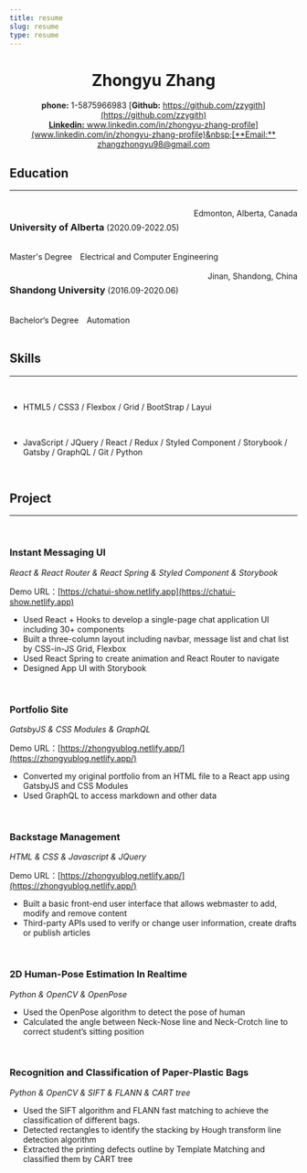 ```yaml
---
title: resume
slug: resume
type: resume
---
```


# <center>Zhongyu Zhang</center>

<center>

**phone:** 1-5875966983&nbsp;[**Github:** https://github.com/zzygith](https://github.com/zzygith)<br/>
[**Linkedin:** www.linkedin.com/in/zhongyu-zhang-profile](www.linkedin.com/in/zhongyu-zhang-profile)&nbsp;[**Email:** zhangzhongyu98@gmail.com](zhangzhongyu98@gmail.com)

</center>

## Education

---

<br/>

<div>

<div>
<h3 style="display:inline-block">University of Alberta</h3>
<span>(2020.09-2022.05)</span>
<span style="float:right">
Edmonton, Alberta, Canada
</span>

</div>
<br/>
<div>
Master's Degree&emsp;Electrical and Computer Engineering
</div>
<br/>
<div>
<h3 style="display:inline-block">Shandong University</h3>
<span>(2016.09-2020.06)</span>
<span style="float:right">
Jinan, Shandong, China
</span>
</div>
<br/>
<div>
Bachelor‘s Degree&emsp;Automation
</div>

</div>
<br/>

## Skills

---

<br/>

- HTML5 / CSS3 / Flexbox / Grid / BootStrap / Layui

<br/>

- JavaScript / JQuery / React / Redux / Styled Component / Storybook / Gatsby / GraphQL / Git / Python

<br/>

## Project

---

<br/>

### Instant Messaging UI

_React & React Router & React Spring & Styled Component & Storybook_

Demo URL：[https://chatui-show.netlify.app](https://chatui-show.netlify.app)

- Used React + Hooks to develop a single-page chat application UI including 30+ components
- Built a three-column layout including navbar, message list and chat list by CSS-in-JS Grid, Flexbox
- Used React Spring to create animation and React Router to navigate
- Designed App UI with Storybook

<br/>

### Portfolio Site

_GatsbyJS & CSS Modules & GraphQL_

Demo URL：[https://zhongyublog.netlify.app/](https://zhongyublog.netlify.app/)

- Converted my original portfolio from an HTML file to a React app using GatsbyJS and CSS Modules
- Used GraphQL to access markdown and other data

<br/>

### Backstage Management

_HTML & CSS & Javascript & JQuery_

Demo URL：[https://zhongyublog.netlify.app/](https://zhongyublog.netlify.app/)

- Built a basic front-end user interface that allows webmaster to add, modify and remove content
- Third-party APIs used to verify or change user information, create drafts or publish articles

<br/>

### 2D Human-Pose Estimation In Realtime

_Python & OpenCV & OpenPose_

- Used the OpenPose algorithm to detect the pose of human
- Calculated the angle between Neck-Nose line and Neck-Crotch line to correct student’s sitting position

<br/>

### Recognition and Classification of Paper-Plastic Bags

_Python & OpenCV & SIFT & FLANN & CART tree_

- Used the SIFT algorithm and FLANN fast matching to achieve the classification of different bags.
- Detected rectangles to identify the stacking by Hough transform line detection algorithm
- Extracted the printing defects outline by Template Matching and classified them by CART tree
